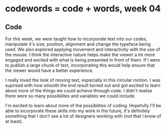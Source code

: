 # codewords = code + words, week 04

## Code

For this week, we were taught how to incorporate text into our codes, manipulate it's size, position, alignment and change the typeface being used. We also explored applying movement and interactivity with the use of the mouse. I think the interactive nature helps make the viewer a lot more engaged and excited with what is being presented in front of them. If I were to publish a large chunk of text, incorporating this would help ensure that the viewer would have a better experience.

I really loved the look of moving text, especially in this circular motion. I was suprised with how smooth the end result turned out and got excited to learn about more of the things we could achieve through code. I didn't realise there were so many possibilites and variables we could include. 

I'm excited to learn about more of the possiblities of coding. Hopefully I'll be able to incorporate these skills into my work in the future, it's definitely something that I don't see a lot of designers working with (not that I know of at least).
